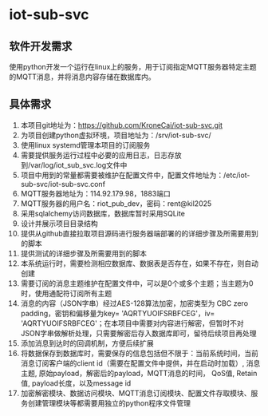 # iot-sub-svc
## 软件开发需求
使用python开发一个运行在linux上的服务，用于订阅指定MQTT服务器特定主题的MQTT消息，并将消息内容存储在数据库内。

## 具体需求
1. 本项目git地址为：https://github.com/KroneCai/iot-sub-svc.git
2. 为项目创建python虚拟环境，项目地址为：/srv/iot-sub-svc/
3. 使用linux systemd管理本项目的订阅服务
4. 需要提供服务运行过程中必要的应用日志，日志存放到/var/log/iot_sub_svc.log文件中
5. 项目中用到的常量都需要被维护在配置文件中，配置文件地址为：/etc/iot-sub-svc/iot-sub-svc.conf
6. MQTT服务器地址为：114.92.179.98，1883端口
7. MQTT服务器的用户名：riot_pub_dev，密码：rent@kil2025
8. 采用sqlalchemy访问数据库，数据库暂时采用SQLite
9. 设计并展示项目目录结构
10. 提供从github直接拉取项目源码进行服务器端部署的的详细步骤及所需要用到的脚本
11. 提供测试的详细步骤及所需要用到的脚本
12. 本系统运行时，需要检测相应数据库、数据表是否存在，如果不存在，则自动创建
13. 需要订阅的消息主题维护在配置文件中，可以是0个或多个主题；当主题为0时，使用通配符订阅所有主题
14. 消息的内容（JSON字串）经过AES-128算法加密，加密类型为 CBC zero padding，密钥和偏移量为key= 'AQRTYUOIFSRBFCEG'，iv= 'AQRTYUOIFSRBFCEG'；在本项目中需要对内容进行解密，但暂时不对JSON字串做解析处理，只需要解密后存入数据库即可，留待后续项目再处理
15. 添加消息到达时的回调机制，方便后续扩展
16. 将数据保存到数据库时，需要保存的信息包括但不限于：当前系统时间，当前消息订阅客户端的client id（需要在配置文件中提供，并在启动时加载）, 消息主题, 原始payload，解密后的payload，MQTT消息的时间， QoS值, Retain值, payload长度，以及message id
17. 加密解密模块、数据访问模块、MQTT消息订阅模块、配置文件存取模块、服务创建管理模块等都需要用独立的python程序文件管理